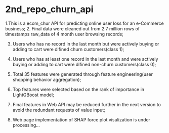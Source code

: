 # 2nd_repo_churn_api

1.This is a ecom_chur API for predicting online user loss for an e-Commerce business;
2. Final data were cleaned out from 2.7 million rows of timestamps raw_data of 4 month user browsing records;

3. Users who has no record in the last month but were actively buying or adding to cart were difined churn customers(class 1);

4. Users who has at least one record in the last month and were actively buying or adding to cart were difined non-churn customers(class 0);

5. Total 35 features were generated through feature engineering(user shopping behavior aggregation);
 
6. Top features were selected based on the rank of importance in LightGBoost model;

7. Final features in Web API may be reduced further in the next version to avoid the redundant requests of value input;

8. Web page implementation of SHAP force plot visulization is under processing...
